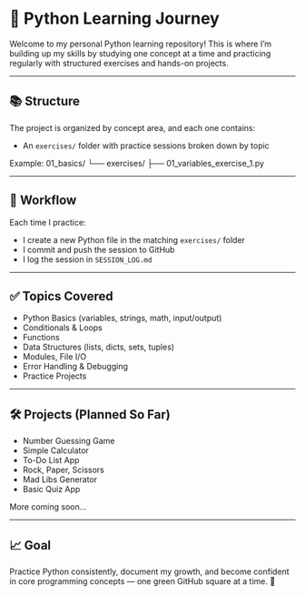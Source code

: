 # 🐍 Python Learning Journey

Welcome to my personal Python learning repository! This is where I’m building up my skills by studying one concept at a time and practicing regularly with structured exercises and hands-on projects.

---

## 📚 Structure

The project is organized by concept area, and each one contains:
- An `exercises/` folder with practice sessions broken down by topic

Example:
01_basics/ └── exercises/ ├── 01_variables_exercise_1.py


---

## 🔁 Workflow

Each time I practice:
- I create a new Python file in the matching `exercises/` folder
- I commit and push the session to GitHub
- I log the session in `SESSION_LOG.md`

---

## ✅ Topics Covered

- Python Basics (variables, strings, math, input/output)
- Conditionals & Loops
- Functions
- Data Structures (lists, dicts, sets, tuples)
- Modules, File I/O
- Error Handling & Debugging
- Practice Projects

---

## 🛠 Projects (Planned So Far)

- Number Guessing Game
- Simple Calculator
- To-Do List App
- Rock, Paper, Scissors
- Mad Libs Generator
- Basic Quiz App

More coming soon...

---

## 📈 Goal

Practice Python consistently, document my growth, and become confident in core programming concepts — one green GitHub square at a time. 💪
